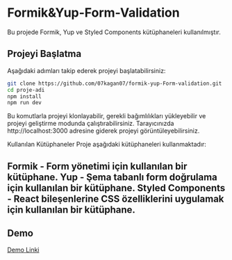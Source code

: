 # Formik&Yup-Form-Validation

Bu projede Formik, Yup ve Styled Components kütüphaneleri kullanılmıştır.

## Projeyi Başlatma

Aşağıdaki adımları takip ederek projeyi başlatabilirsiniz:

```bash
git clone https://github.com/07kagan07/formik-yup-Form-validation.git
cd proje-adi
npm install
npm run dev
```
Bu komutlarla projeyi klonlayabilir, gerekli bağımlılıkları yükleyebilir ve projeyi geliştirme modunda çalıştırabilirsiniz. Tarayıcınızda http://localhost:3000 adresine giderek projeyi görüntüleyebilirsiniz.

Kullanılan Kütüphaneler
Proje aşağıdaki kütüphaneleri kullanmaktadır:

Formik - Form yönetimi için kullanılan bir kütüphane.
Yup - Şema tabanlı form doğrulama için kullanılan bir kütüphane.
Styled Components - React bileşenlerine CSS özelliklerini uygulamak için kullanılan bir kütüphane.
---
## Demo

[Demo Linki]([https://www.example.com](https://formik-yup-form-validation.vercel.app/)https://formik-yup-form-validation.vercel.app/)
